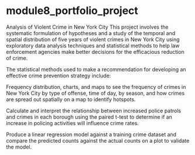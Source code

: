 # module8_portfolio_project
Analysis of Violent Crime in New York City
This project involves the systematic formulation of hypotheses and a study of the temporal and spatial distribution of five years of violent crimes in New York City using exploratory data analysis techniques and statistical methods to help law enforcement agencies make better decisions for the efficacious reduction of crime.

The statistical methods used to make a recommendation for developing an effective crime prevention strategy include:

Frequency distribution, charts, and maps to see the frequency of crimes in New York City by type of offense, time of day, by season, and how crimes are spread out spatially on a map to identify hotspots.

Calculate and interpret the relationship between increased police patrols and crimes in each borough using the paired t-test to determine if an increase in policing activities will influence crime rates.

Produce a linear regression model against a training crime dataset and compare the predicted counts against the actual counts on a plot to validate the model.
